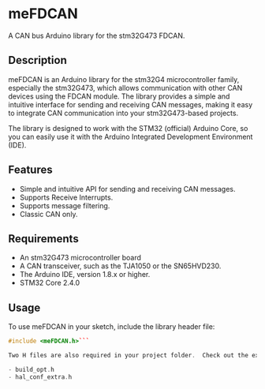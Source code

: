 # meFDCAN

A CAN bus Arduino library for the stm32G473 FDCAN.  

## Description

meFDCAN is an Arduino library for the stm32G4 microcontroller family, especially the stm32G473, which allows communication with other CAN devices using the FDCAN module. The library provides a simple and intuitive interface for sending and receiving CAN messages, making it easy to integrate CAN communication into your stm32G473-based projects.

The library is designed to work with the STM32 (official) Arduino Core, so you can easily use it with the Arduino Integrated Development Environment (IDE).

## Features

- Simple and intuitive API for sending and receiving CAN messages.
- Supports Receive Interrupts.
- Supports message filtering.
- Classic CAN only.

## Requirements

- An stm32G473 microcontroller board
- A CAN transceiver, such as the TJA1050 or the SN65HVD230.
- The Arduino IDE, version 1.8.x or higher.
- STM32 Core 2.4.0

## Usage

To use meFDCAN in your sketch, include the library header file:

```c++
#include <meFDCAN.h>```

Two H files are also required in your project folder.  Check out the examples. you can get copies from there.

- build_opt.h
- hal_conf_extra.h
